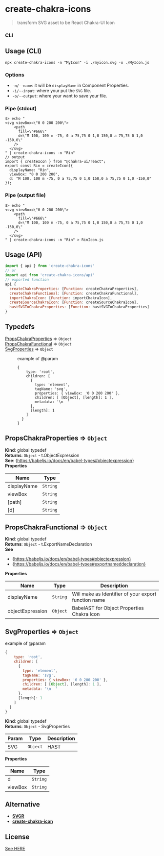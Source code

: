 # create-chakra-icons
> transform SVG asset to be React Chakra-UI Icon

### CLI
## Usage (CLI)


```console
npx create-chakra-icons -n "MyIcon" -i ./myicon.svg -o ./MyIcon.js
```

### Options
* `-n/--name`:  it will be `displayName` in Component Properties.
* `-i/--input`:  where your put the `SVG` file.
* `-o/--output`: where your want to save your file.

### Pipe (stdout)
```console
$> echo "
<svg viewBox=\"0 0 200 200\">
    <path
      fill=\"#666\"
      d=\"M 100, 100 m -75, 0 a 75,75 0 1,0 150,0 a 75,75 0 1,0 -150,0\"
    />
  </svg>
" | create-chakra-icons -n "Rin"
// output
import { createIcon } from "@chakra-ui/react";
export const Rin = createIcon({
  displayName: "Rin",
  viewBox: "0 0 200 200",
  d: "M 100, 100 m -75, 0 a 75,75 0 1,0 150,0 a 75,75 0 1,0 -150,0"
});
```

### Pipe (output file)
```console
$> echo "
<svg viewBox=\"0 0 200 200\">
    <path
      fill=\"#666\"
      d=\"M 100, 100 m -75, 0 a 75,75 0 1,0 150,0 a 75,75 0 1,0 -150,0\"
    />
  </svg>
" | create-chakra-icons -n "Rin" > RinIcon.js 
```

## Usage (API)

```js
import { api } from 'create-chakra-icons'
// or
import api from 'create-chakra-icons/api'
// exported function
api {
  createChakraProperties: [Function: createChakraProperties],
  createChakraFunctional: [Function: createChakraFunctional],
  importChakraIcon: [Function: importChakraIcon],
  createSourceChakraIcon: [Function: createSourceChakraIcon],
  hastSVGToChakraProperties: [Function: hastSVGToChakraProperties]
}

```

<!--TYPEDEFS-->
## Typedefs

<dl>
<dt><a href="#PropsChakraProperties">PropsChakraProperties</a> ⇒ <code>Object</code></dt>
<dd></dd>
<dt><a href="#PropsChakraFunctional">PropsChakraFunctional</a> ⇒ <code>Object</code></dt>
<dd></dd>
<dt><a href="#SvgProperties">SvgProperties</a> ⇒ <code>Object</code></dt>
<dd><p>example of @param</p>
<pre><code class="language-js">{
    type: &#39;root&#39;,
    children: [
      {
        type: &#39;element&#39;,
        tagName: &#39;svg&#39;,
        properties: { viewBox: &#39;0 0 200 200&#39; },
        children: [ [Object], [length]: 1 ],
        metadata: &#39;\n  &#39;
      },
      [length]: 1
    ]
  }
}
</code></pre>
</dd>
</dl>

<a name="PropsChakraProperties"></a>

## PropsChakraProperties ⇒ <code>Object</code>
**Kind**: global typedef  
**Returns**: <code>Object</code> - t.ObjectExpression  
**See**: {https://babeljs.io/docs/en/babel-types#objectexpression}  
**Properties**

| Name | Type |
| --- | --- |
| displayName | <code>String</code> | 
| viewBox | <code>String</code> | 
| [path] | <code>String</code> | 
| [d] | <code>String</code> | 

<a name="PropsChakraFunctional"></a>

## PropsChakraFunctional ⇒ <code>Object</code>
**Kind**: global typedef  
**Returns**: <code>Object</code> - t.ExportNameDeclaration  
**See**

- {https://babeljs.io/docs/en/babel-types#objectexpression}
- {https://babeljs.io/docs/en/babel-types#exportnameddeclaration}

**Properties**

| Name | Type | Description |
| --- | --- | --- |
| displayName | <code>String</code> | Will make as Identifier of your export function name |
| objectExpression | <code>Object</code> | BabelAST for Object Properties Chakra Icon |

<a name="SvgProperties"></a>

## SvgProperties ⇒ <code>Object</code>
example of @param
```js
{
    type: 'root',
    children: [
      {
        type: 'element',
        tagName: 'svg',
        properties: { viewBox: '0 0 200 200' },
        children: [ [Object], [length]: 1 ],
        metadata: '\n  '
      },
      [length]: 1
    ]
  }
}
```

**Kind**: global typedef  
**Returns**: <code>Object</code> - SvgProperties  

| Param | Type | Description |
| --- | --- | --- |
| SVG | <code>Object</code> | HAST |

**Properties**

| Name | Type |
| --- | --- |
| d | <code>String</code> | 
| viewBox | <code>String</code> | 

<!--END TYPEDEFS-->

## Alternative
* [**SVGR**](https://react-svgr.com/)
* [**create-chakra-icon**](https://www.npmjs.com/package/create-chakra-icon)
   
## License
[See HERE](./LICENSE)
